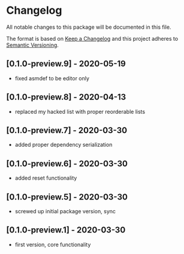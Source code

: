# Changelog
All notable changes to this package will be documented in this file.

The format is based on [Keep a Changelog](http://keepachangelog.com/en/1.0.0/)
and this project adheres to [Semantic Versioning](http://semver.org/spec/v2.0.0.html).

## [0.1.0-preview.9] - 2020-05-19
- fixed asmdef to be editor only

## [0.1.0-preview.8] - 2020-04-13
- replaced my hacked list with proper reorderable lists

## [0.1.0-preview.7] - 2020-03-30
- added proper dependency serialization

## [0.1.0-preview.6] - 2020-03-30
- added reset functionality

## [0.1.0-preview.5] - 2020-03-30
- screwed up initial package version, sync

## [0.1.0-preview.1] - 2020-03-30
- first version, core functionality

